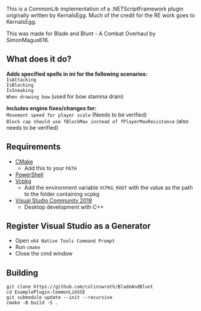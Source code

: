 This is a CommonLib implementation of a .NETScriptFramework plugin originally written by KernalsEgg. 
Much of the credit for the RE work goes to KernalsEgg.

This was made for Blade and Blunt - A Combat Overhaul by SimonMagus616.

## What does it do?  
**Adds specified spells in ini for the following scenarios:**  
`IsAttacking`  
`IsBlocking`  
`IsSneaking`  
`When drawing bow` (used for bow stamina drain)  
  
**Includes engine fixes/changes for:**  
`Movement speed for player scale` (Needs to be verified)  
`Block cap should use fBlockMax instead of fPlayerMaxResistance` (also needs to be verified)  

## Requirements
* [CMake](https://cmake.org/)
	* Add this to your `PATH`
* [PowerShell](https://github.com/PowerShell/PowerShell/releases/latest)
* [Vcpkg](https://github.com/microsoft/vcpkg)
	* Add the environment variable `VCPKG_ROOT` with the value as the path to the folder containing vcpkg
* [Visual Studio Community 2019](https://visualstudio.microsoft.com/)
	* Desktop development with C++

## Register Visual Studio as a Generator
* Open `x64 Native Tools Command Prompt`
* Run `cmake`
* Close the cmd window

## Building
```
git clone https://github.com/colinswrath/BladeAndBlunt
cd ExamplePlugin-CommonLibSSE
git submodule update --init --recursive
cmake -B build -S .
```
